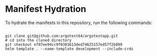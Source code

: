 
# Manifest Hydration

To hydrate the manifests in this repository, run the following commands:

```shell

git clone git@github.com:argotest64/argotestapp.git
# cd into the cloned directory
git checkout ef07ee94cc9f0301613ded74625157ed57f2b899
helm template . --name-template development --include-crds
```